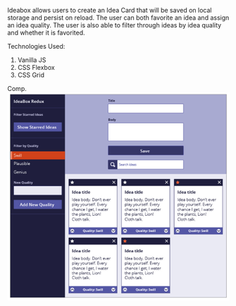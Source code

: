 Ideabox allows users to create an Idea Card that will be saved on local storage and persist on reload.  The user can both
favorite an idea and assign an idea quality. The user is also able to filter through ideas by idea quality and whether it is favorited.

Technologies Used:
1. Vanilla JS
2. CSS Flexbox
3. CSS Grid

Comp.
![Comp](images/ideabox-redux-01.jpg)
